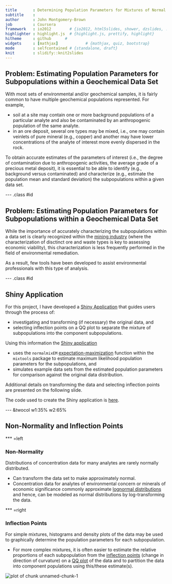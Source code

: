 ```yaml
---
title       : Determining Population Parameters for Mixtures of Normal Distributions
subtitle    : 
author      : John Montgomery-Brown
job         : Coursera
framework   : io2012        # {io2012, html5slides, shower, dzslides, ...}
highlighter : highlight.js  # {highlight.js, prettify, highlight}
hitheme     : github      # 
widgets     : [mathjax]            # {mathjax, quiz, bootstrap}
mode        : selfcontained # {standalone, draft}
knit        : slidify::knit2slides
---
```


## Problem: Estimating Population Parameters for Subpopulations within a Geochemical Data Set

With most sets of environmental and/or geochemical samples, it is fairly common to have multiple geochemical populations represented. For example, 
- soil at a site may contain one or more background populations of a particular analyte and also be contaminated by an anthropogenic population of the same analyte.
- in an ore deposit, several ore types may be mixed, i.e., one may contain veinlets of pure mineral (e.g., copper) and another may have lower concentrations of the analyte of interest more evenly dispersed in the rock.

To obtain accurate estimates of the parameters of interest (i.e., the degree of contamination due to anthropogenic activities, the average grade of a precious metal deposit), it is essential to be able to identify (e.g., background versus contaminated) and characterize (e.g., estimate the population mean and standard deviation) the subpopulations within a given data set.

--- .class #id 

## Problem: Estimating Population Parameters for Subpopulations within a Geochemical Data Set

While the importance of accurately characterizing the subpopulations within a data set is clearly recognized within the [mining industry](http://books.google.com/books?id=oo7rCrFQJksC&pg=PA173&lpg=PA173&dq=mixture+normal+distributions+sinclair&source=bl&ots=-uBTeXjIR4&sig=KZxWDsCq7BJbroM5FFoVk3kHFjs&hl=en&sa=X&ei=txlxVLWnJIj9iAKjq4G4BA&ved=0CC4Q6AEwAw#v=onepage&q=mixture%20normal%20distributions%20sinclair&f=false) (where the characterization of disctinct ore and waste types is key to assessing economic viability), this characterization is less frequently performed in the field of environmental remediation. 

As a result, few tools have been developed to assist environmental professionals with this type of analysis. 

--- .class #id 

## Shiny Application

For this project, I have developed a [Shiny Application](https://jmbekd.shinyapps.io/Developing_Data_Projects/) that guides users through the process of:
- investigating and transforming (if necessary) the original data, and 
- selecting inflection points on a QQ plot to separate the mixture of subpopulations into the component subpopulations.

Using this information the [Shiny application](https://jmbekd.shinyapps.io/Developing_Data_Projects/) 
- uses the `normalmixEM` [expectation-maximization](http://en.wikipedia.org/wiki/Expectation%E2%80%93maximization_algorithm) function within the `mixtools` package to estimate maximum likelihood population parameters for the subpopulations, and 
- simulates example data sets from the estimated population parameters for comparison against the original data distribution. 

Additional details on transforming the data and selecting inflection points are presented on the following slide.

The code used to create the Shiny application is [here](https://github.com/jmbekd/Developing_Data_Projects/).

--- &twocol w1:35% w2:65%

## Non-Normality and Inflection Points 

*** =left 

### Non-Normality

Distributions of concentration data for many analytes are rarely normally distributed.
- Can transform the data set to make approximately normal.
- Concentration data for analytes of environmental concern or minerals of economic significance commonly approximate [lognormal distributions](http://en.wikipedia.org/wiki/Log-normal_distribution) and hence, can be modeled as normal distributions by log-transforming the data.

*** =right 

### Inflection Points

For simple mixtures, histograms and density plots of the data may be used to graphically determine the population parameters for each subpopulation. 
- For more complex mixtures, it is often easier to estimate the relative proportions of each subpopulation from the [inflection points](http://en.wikipedia.org/wiki/Inflection_point) (change in direction of curvature) on a [QQ plot](http://en.wikipedia.org/wiki/Q%E2%80%93Q_plot) of the data and to partition the data into component populations using this/these estimate(s).

<img src="assets/fig/unnamed-chunk-1-1.png" title="plot of chunk unnamed-chunk-1" alt="plot of chunk unnamed-chunk-1" style="display: block; margin: auto;" />



